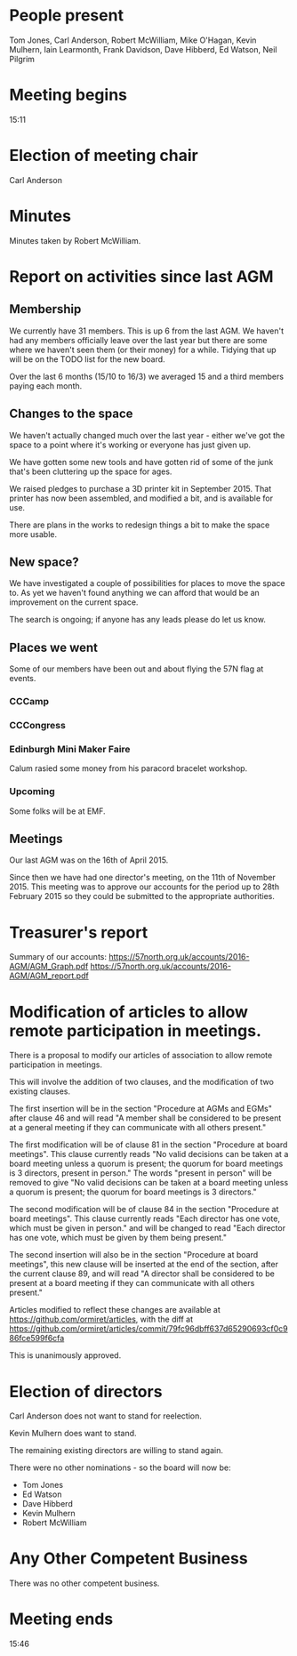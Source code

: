 # People present

Tom Jones, Carl Anderson, Robert McWilliam, Mike O'Hagan, Kevin
Mulhern, Iain Learmonth, Frank Davidson, Dave Hibberd, Ed Watson, Neil
Pilgrim

# Meeting begins

15:11
 
# Election of meeting chair

Carl Anderson

# Minutes

Minutes taken by Robert McWilliam.

# Report on activities since last AGM
## Membership
We currently have 31 members. This is up 6 from the last AGM. We haven't
had any members officially leave over the last year but there are some
where we haven't seen them (or their money) for a while. Tidying that up
will be on the TODO list for the new board.

Over the last 6 months (15/10 to 16/3) we averaged 15 and a third
members paying each month.
## Changes to the space
We haven't actually changed much over the last year - either we've got
the space to a point where it's working or everyone has just given up. 

We have gotten some new tools and have gotten rid of some of the junk
that's been cluttering up the space for ages. 

We raised pledges to purchase a 3D printer kit in September 2015. That
printer has now been assembled, and modified a bit, and is available for
use.

There are plans in the works to redesign things a bit to make the
space more usable. 

## New space?
We have investigated a couple of possibilities for places to move the
space to. As yet we haven't found anything we can afford that would be
an improvement on the current space. 

The search is ongoing; if anyone has any leads please do let us know.
## Places we went
Some of our members have been out and about flying the 57N flag at
events.
### CCCamp
### CCCongress
### Edinburgh Mini Maker Faire

Calum rasied some money from his paracord bracelet workshop.

### Upcoming

Some folks will be at EMF. 
## Meetings 
Our last AGM was on the 16th of April 2015. 

Since then we have had one director's meeting, on the 11th of November
2015. This meeting was to approve our accounts for the period up to
28th February 2015 so they could be submitted to the appropriate
authorities.

# Treasurer's report

Summary of our accounts:
https://57north.org.uk/accounts/2016-AGM/AGM_Graph.pdf
https://57north.org.uk/accounts/2016-AGM/AGM_report.pdf

# Modification of articles to allow remote participation in meetings. 

There is a proposal to modify our articles of association to allow
remote participation in meetings. 

This will involve the addition of two clauses, and the modification of
two existing clauses. 

The first insertion will be in the section "Procedure at AGMs and EGMs"
after clause 46 and will read "A member shall be considered to be
present at a general meeting if they can communicate with all others
present."

The first modification will be of clause 81 in the section "Procedure at
board meetings". This clause currently reads "No valid decisions can be
taken at a board meeting unless a quorum is present; the quorum for
board meetings is 3 directors, present in person." The words "present in
person" will be removed to give "No valid decisions can be taken at a
board meeting unless a quorum is present; the quorum for board meetings
is 3 directors."

The second modification will be of clause 84 in the section "Procedure
at board meetings". This clause currently reads "Each director has one
vote, which must be given in person." and will be changed to read "Each
director has one vote, which must be given by them being present."

The second insertion will also be in the section "Procedure at board
meetings", this new clause will be inserted at the end of the section,
after the current clause 89, and will read "A director shall be
considered to be present at a board meeting if they can communicate with
all others present."

Articles modified to reflect these changes are available at
https://github.com/ormiret/articles, with the diff at
https://github.com/ormiret/articles/commit/79fc96dbff637d65290693cf0c986fce599f6cfa

This is unanimously approved. 

# Election of directors

Carl Anderson does not want to stand for reelection. 

Kevin Mulhern does want to stand. 

The remaining existing directors are willing to stand again. 

There were no other nominations - so the board will now be:
 - Tom Jones
 - Ed Watson
 - Dave Hibberd
 - Kevin Mulhern
 - Robert McWilliam

# Any Other Competent Business

There was no other competent business.

# Meeting ends

15:46